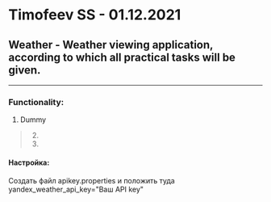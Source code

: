 # Timofeev SS  -  01.12.2021
## **Weather** - Weather viewing application, according to which all practical tasks will be given.
---
### Functionality:
1. Dummy
> 2.
> 3.
>
#### Настройка:
Создать файл apikey.properties и положить туда yandex_weather_api_key="Ваш API key"
